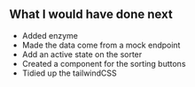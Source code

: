## What I would have done next

- Added enzyme
- Made the data come from a mock endpoint
- Add an active state on the sorter
- Created a component for the sorting buttons
- Tidied up the tailwindCSS
